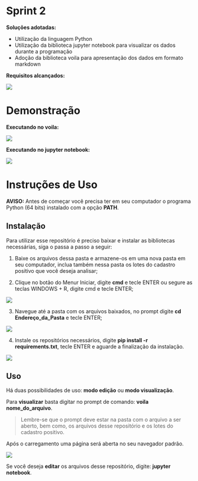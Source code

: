 # Sprint 2

**Soluções adotadas:**

 - Utilização da linguagem Python
 - Utilização da biblioteca jupyter notebook para visualizar os dados durante a programação
 - Adoção da biblioteca voila para apresentação dos dados em formato markdown

**Requisitos alcançados:**

![](https://i.imgur.com/c9U2UaJ.jpg)

# Demonstração

**Executando no voila:**

![](https://i.imgur.com/h2oChlK.gif)

**Executando no jupyter notebook:**

![](https://i.imgur.com/gUzpOWW.gif)

# Instruções de Uso

**AVISO:** Antes de começar você precisa ter em seu computador o programa Python (64 bits) instalado com a opção **PATH**.

## Instalação

Para utilizar esse repositório é preciso baixar e instalar as bibliotecas necessárias, siga o passa a passo a seguir:

1. Baixe os arquivos dessa pasta e armazene-os em uma nova pasta em seu computador, inclua também nessa pasta os lotes do cadastro positivo que você deseja analisar;

2. Clique no botão do Menur Iniciar, digite **cmd** e tecle ENTER ou segure as teclas WINDOWS + R, digite cmd e tecle ENTER;

![](https://i.imgur.com/NLmiPyY.gif)

3. Navegue até a pasta com os arquivos baixados, no prompt digite **cd Endereço_da_Pasta** e tecle ENTER;

![](https://i.imgur.com/VyGIL6P.gif)

4. Instale os repositórios necessários, digite **pip install -r requirements.txt**, tecle ENTER e aguarde a finalização da instalação.

![](https://i.imgur.com/wPJKJUI.gif)
    
## Uso

Há duas possibilidades de uso: **modo edição** ou **modo visualização**.  

Para **visualizar** basta digitar no prompt de comando: **voila nome_do_arquivo**.

>Lembre-se que o prompt deve estar na pasta com o arquivo a ser aberto, bem como, os arquivos desse repositório e os lotes do cadastro positivo.

Após o carregamento uma página será aberta no seu navegador padrão.

![](https://i.imgur.com/DRR0Isv.gif)

Se você deseja **editar** os arquivos desse repositório, digite: **jupyter notebook**.
